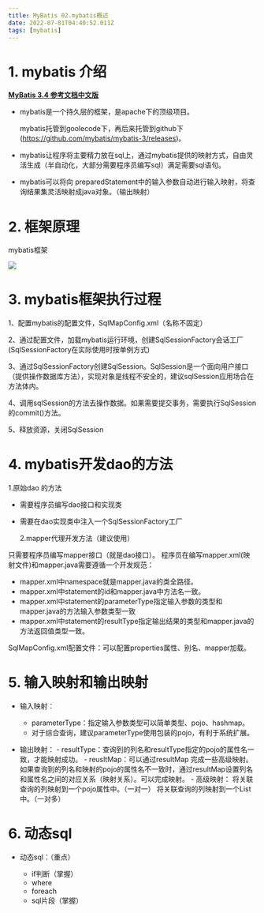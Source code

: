 ```yaml
---
title: MyBatis 02.mybatis概述
date: 2022-07-01T04:40:52.011Z
tags: [mybatis]
---
```

# 1. mybatis 介绍

**[MyBatis 3.4 参考文档中文版](https://www.bookstack.cn/read/MyBatis-zh-3.4/typeHandlers)**

* mybatis是一个持久层的框架，是apache下的顶级项目。

  mybatis托管到goolecode下，再后来托管到github下(https://github.com/mybatis/mybatis-3/releases)。
* mybatis让程序将主要精力放在sql上，通过mybatis提供的映射方式，自由灵活生成（半自动化，大部分需要程序员编写sql）满足需要sql语句。
* mybatis可以将向 preparedStatement中的输入参数自动进行输入映射，将查询结果集灵活映射成java对象。（输出映射）

# 2. 框架原理

mybatis框架

![](https://gimg2.baidu.com/image_search/src=http%3A%2F%2Fimage.codes51.com%2FArticle%2Fimage%2F20170710%2F20170710181330_4531.png&refer=http%3A%2F%2Fimage.codes51.com&app=2002&size=f9999,10000&q=a80&n=0&g=0n&fmt=auto?sec=1659243137&t=337ca4f4486c54381385d7e2238e166b)

# 3. mybatis框架执行过程

1、配置mybatis的配置文件，SqlMapConfig.xml（名称不固定）

2、通过配置文件，加载mybatis运行环境，创建SqlSessionFactory会话工厂(SqlSessionFactory在实际使用时按单例方式)

3、通过SqlSessionFactory创建SqlSession。SqlSession是一个面向用户接口（提供操作数据库方法），实现对象是线程不安全的，建议sqlSession应用场合在方法体内。

4、调用sqlSession的方法去操作数据。如果需要提交事务，需要执行SqlSession的commit()方法。

5、释放资源，关闭SqlSession

# 4. mybatis开发dao的方法

1.原始dao 的方法

* 需要程序员编写dao接口和实现类
* 需要在dao实现类中注入一个SqlSessionFactory工厂

  2.mapper代理开发方法（建议使用）

只需要程序员编写mapper接口（就是dao接口）。
程序员在编写mapper.xml(映射文件)和mapper.java需要遵循一个开发规范：

* mapper.xml中namespace就是mapper.java的类全路径。
* mapper.xml中statement的id和mapper.java中方法名一致。
* mapper.xml中statement的parameterType指定输入参数的类型和mapper.java的方法输入参数类型一致
* mapper.xml中statement的resultType指定输出结果的类型和mapper.java的方法返回值类型一致。

SqlMapConfig.xml配置文件：可以配置properties属性、别名、mapper加载。

# 5. 输入映射和输出映射

* 输入映射：

  * parameterType：指定输入参数类型可以简单类型、pojo、hashmap。
  * 对于综合查询，建议parameterType使用包装的pojo，有利于系统扩展。
* 输出映射：
  		- resultType：查询到的列名和resultType指定的pojo的属性名一致，才能映射成功。
  		- reusltMap：可以通过resultMap 完成一些高级映射。如果查询到的列名和映射的pojo的属性名不一致时，通过resultMap设置列名和属性名之间的对应关系（映射关系）。可以完成映射。
  			- 高级映射：
  				将关联查询的列映射到一个pojo属性中。（一对一）
  				将关联查询的列映射到一个List<pojo>中。（一对多）

# 6. 动态sql

* 动态sql：（重点）

  * if判断（掌握）
  * where
  * foreach
  * sql片段（掌握）